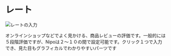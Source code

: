 # レート
![レートの入力](parts/rate.png)

オンラインショップなどでよく見かける、商品レビューの評価です。一般的には５段階評価ですが、Nipoは２〜１０の間で設定可能です。クリック１つで入力でき、見た目もグラフィカルでわかりやすいパーツです